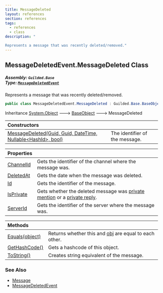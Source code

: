 ```yaml
---
title: MessageDeleted
layout: references
section: references
tags:
  - references
  - class
description: "

Represents a message that was recently deleted/removed."
---
```


## MessageDeletedEvent.MessageDeleted Class
##### **Assembly:** `Guilded.Base`<br/>**Type:** [`MessageDeletedEvent`](MessageDeletedEvent 'Guilded.Base.Events.MessageDeletedEvent')

Represents a message that was recently deleted/removed.

```csharp
public class MessageDeletedEvent.MessageDeleted : Guilded.Base.BaseObject
```

Inheritance [System.Object](https://docs.microsoft.com/en-us/dotnet/api/System.Object 'System.Object') &#129106; [BaseObject](BaseObject 'Guilded.Base.BaseObject') &#129106; MessageDeleted

| Constructors | |
| :--- | :--- |
| [MessageDeleted(Guid, Guid, DateTime, Nullable&lt;HashId&gt;, bool)](MessageDeletedEvent.MessageDeleted.MessageDeleted(Guid,Guid,DateTime,Nullable_HashId_,bool) 'Guilded.Base.Events.MessageDeletedEvent.MessageDeleted.MessageDeleted(Guid, Guid, System.DateTime, System.Nullable<Guilded.Base.HashId>, bool)') | The identifier of the message. |

| Properties | |
| :--- | :--- |
| [ChannelId](MessageDeletedEvent.MessageDeleted.ChannelId 'Guilded.Base.Events.MessageDeletedEvent.MessageDeleted.ChannelId') | Gets the identifier of the channel where the message was. |
| [DeletedAt](MessageDeletedEvent.MessageDeleted.DeletedAt 'Guilded.Base.Events.MessageDeletedEvent.MessageDeleted.DeletedAt') | Gets the date when the message was deleted. |
| [Id](MessageDeletedEvent.MessageDeleted.Id 'Guilded.Base.Events.MessageDeletedEvent.MessageDeleted.Id') | Gets the identifier of the message. |
| [IsPrivate](MessageDeletedEvent.MessageDeleted.IsPrivate 'Guilded.Base.Events.MessageDeletedEvent.MessageDeleted.IsPrivate') | Gets whether the deleted message was [private mention](Message.IsPrivate 'Guilded.Base.Content.Message.IsPrivate') or a [private reply](Message.IsPrivate 'Guilded.Base.Content.Message.IsPrivate'). |
| [ServerId](MessageDeletedEvent.MessageDeleted.ServerId 'Guilded.Base.Events.MessageDeletedEvent.MessageDeleted.ServerId') | Gets the identifier of the server where the message was. |

| Methods | |
| :--- | :--- |
| [Equals(object)](MessageDeletedEvent.MessageDeleted.Equals(object) 'Guilded.Base.Events.MessageDeletedEvent.MessageDeleted.Equals(object)') | Returns whether this and [obj](MessageDeletedEvent.MessageDeleted.Equals(object)#Guilded.Base.Events.MessageDeletedEvent.MessageDeleted.Equals(object).obj 'Guilded.Base.Events.MessageDeletedEvent.MessageDeleted.Equals(object).obj') are equal to each other. |
| [GetHashCode()](MessageDeletedEvent.MessageDeleted.GetHashCode() 'Guilded.Base.Events.MessageDeletedEvent.MessageDeleted.GetHashCode()') | Gets a hashcode of this object. |
| [ToString()](MessageDeletedEvent.MessageDeleted.ToString() 'Guilded.Base.Events.MessageDeletedEvent.MessageDeleted.ToString()') | Creates string equivalent of the message. |

### See Also
- [Message](Message 'Guilded.Base.Content.Message')
- [MessageDeletedEvent](MessageDeletedEvent 'Guilded.Base.Events.MessageDeletedEvent')